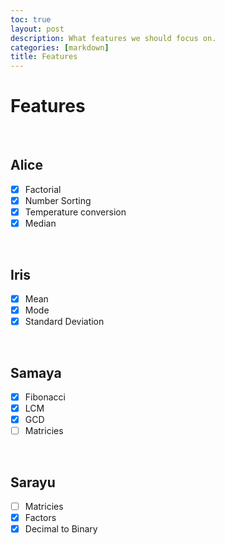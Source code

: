 ```yaml
--- 
toc: true
layout: post
description: What features we should focus on.
categories: [markdown]
title: Features
---
```

# Features
<br>

## Alice
- [x] Factorial
- [x] Number Sorting
- [x] Temperature conversion
- [x] Median
<br>

## Iris
- [x] Mean
- [x] Mode
- [x] Standard Deviation
<br>

## Samaya
- [x] Fibonacci
- [x] LCM
- [x] GCD
- [ ] Matricies
<br>

## Sarayu
- [ ] Matricies
- [x] Factors
- [x] Decimal to Binary
